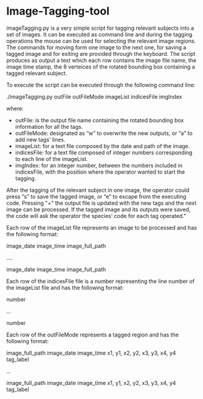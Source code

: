 # Image-Tagging-tool

imageTagging.py is a very simple script for tagging relevant subjects into a set of images. It can be executed as command line and during the tagging operations the mouse can be used for selecting the relevant image regions. The commands for moving form one image to the next one, for saving a tagged image and for exiting are provided through the keyboard.
The script produces as output a text which each row contains the image file name, the image time stamp, the 8 verteices of the rotated bounding box containing a tagged relevant subject.

To execute the script can be executed through the following command line:

./imageTagging.py outFile outFileMode imageList indicesFile imgIndex

where:
- outFile: is the output file name containing the rotated bounding box information for all the tags.
- outFileMode: designated as “w” to overwrite the new outputs, or “a” to add new tags’ lines.
- imageList: for a text file composed by the date and path of the image.
- indicesFile: for a text file composed of integer numbers corresponding to each line of the imageList.
- imgIndex: for an integer number, between the numbers included in indicesFile, with the position where the operator wanted to start the tagging.

After the tagging of the relevant subject in one image, the operator could press “s” to save the tagged image, or “e” to escape from the executing code. Pressing "+" the output file is updated with the new tags and the next image can be processed.
If the tagged image and its outputs were saved, the code will ask the operator the species’ code for each tag operated."

Each row of the imageList file represents an image to be processed and has the following format:

image_date image_time image_full_path

....

image_date image_time image_full_path



Each row of the indicesFile file is a number representing the line number of the imageList file and has the following format:

number

...

number



Each row of the outFileMode represents a tagged region and has the following format:

image_full_path image_date image_time x1, y1, x2, y2, x3, y3, x4, y4 tag_label

...

image_full_path image_date image_time x1, y1, x2, y2, x3, y3, x4, y4 tag_label
